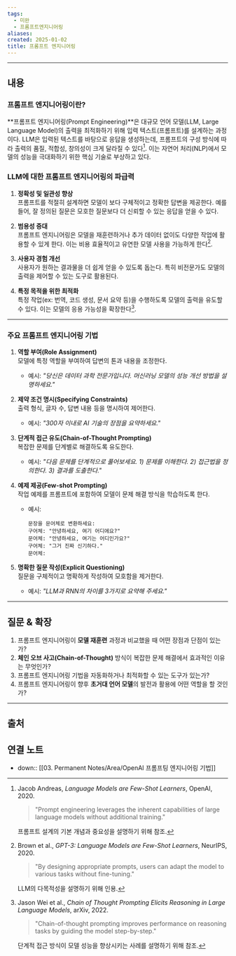 ```yaml
---
tags:
  - 미완
  - 프롬프트엔지니어링
aliases: 
created: 2025-01-02
title: 프롬프트 엔지니어링
---
```


---
## 내용

### 프롬프트 엔지니어링이란?

**프롬프트 엔지니어링(Prompt Engineering)**은 대규모 언어 모델(LLM, Large Language Model)의 출력을 최적화하기 위해 입력 텍스트(프롬프트)를 설계하는 과정이다. LLM은 입력된 텍스트를 바탕으로 응답을 생성하는데, 프롬프트의 구성 방식에 따라 출력의 품질, 적합성, 창의성이 크게 달라질 수 있다[^1]. 이는 자연어 처리(NLP)에서 모델의 성능을 극대화하기 위한 핵심 기술로 부상하고 있다.

### LLM에 대한 프롬프트 엔지니어링의 파급력

1. **정확성 및 일관성 향상**  
   프롬프트를 적절히 설계하면 모델이 보다 구체적이고 정확한 답변을 제공한다. 예를 들어, 잘 정의된 질문은 모호한 질문보다 더 신뢰할 수 있는 응답을 얻을 수 있다.

2. **범용성 증대**  
   프롬프트 엔지니어링은 모델을 재훈련하거나 추가 데이터 없이도 다양한 작업에 활용할 수 있게 한다. 이는 비용 효율적이고 유연한 모델 사용을 가능하게 한다[^2].

3. **사용자 경험 개선**  
   사용자가 원하는 결과물을 더 쉽게 얻을 수 있도록 돕는다. 특히 비전문가도 모델의 출력을 제어할 수 있는 도구로 활용된다.

4. **특정 목적을 위한 최적화**  
   특정 작업(ex: 번역, 코드 생성, 문서 요약 등)을 수행하도록 모델의 출력을 유도할 수 있다. 이는 모델의 응용 가능성을 확장한다[^3].

---

### 주요 프롬프트 엔지니어링 기법

1. **역할 부여(Role Assignment)**  
   모델에 특정 역할을 부여하여 답변의 톤과 내용을 조정한다.  
   - 예시: *"당신은 데이터 과학 전문가입니다. 머신러닝 모델의 성능 개선 방법을 설명하세요."*

2. **제약 조건 명시(Specifying Constraints)**  
   출력 형식, 글자 수, 답변 내용 등을 명시하여 제어한다.  
   - 예시: *"300자 이내로 AI 기술의 장점을 요약하세요."*

3. **단계적 접근 유도(Chain-of-Thought Prompting)**  
   복잡한 문제를 단계별로 해결하도록 유도한다.  
   - 예시: *"다음 문제를 단계적으로 풀어보세요. 1) 문제를 이해한다. 2) 접근법을 정의한다. 3) 결과를 도출한다."*

4. **예제 제공(Few-shot Prompting)**  
   작업 예제를 프롬프트에 포함하여 모델이 문제 해결 방식을 학습하도록 한다.  
   - 예시:  
     ```
     문장을 문어체로 변환하세요:  
     구어체: "안녕하세요, 여기 어디에요?"  
     문어체: "안녕하세요, 여기는 어디인가요?"  
     구어체: "그거 진짜 신기하다."  
     문어체:
     ```

5. **명확한 질문 작성(Explicit Questioning)**  
   질문을 구체적이고 명확하게 작성하여 모호함을 제거한다.  
   - 예시: *"LLM과 RNN의 차이를 3가지로 요약해 주세요."*

---

## 질문 & 확장

1. 프롬프트 엔지니어링이 **모델 재훈련** 과정과 비교했을 때 어떤 장점과 단점이 있는가?  
2. **체인 오브 사고(Chain-of-Thought)** 방식이 복잡한 문제 해결에서 효과적인 이유는 무엇인가?  
3. 프롬프트 엔지니어링 기법을 자동화하거나 최적화할 수 있는 도구가 있는가?  
4. 프롬프트 엔지니어링이 향후 **초거대 언어 모델**의 발전과 활용에 어떤 역할을 할 것인가?

---

## 출처

[^1]: Jacob Andreas, *Language Models are Few-Shot Learners*, OpenAI, 2020.  

    > "Prompt engineering leverages the inherent capabilities of large language models without additional training."  

    프롬프트 설계의 기본 개념과 중요성을 설명하기 위해 참조.

[^2]: Brown et al., *GPT-3: Language Models are Few-Shot Learners*, NeurIPS, 2020.  

    > "By designing appropriate prompts, users can adapt the model to various tasks without fine-tuning."  

    LLM의 다목적성을 설명하기 위해 인용.

[^3]: Jason Wei et al., *Chain of Thought Prompting Elicits Reasoning in Large Language Models*, arXiv, 2022.  

    > "Chain-of-thought prompting improves performance on reasoning tasks by guiding the model step-by-step."  

    단계적 접근 방식이 모델 성능을 향상시키는 사례를 설명하기 위해 참조.



## 연결 노트

- down:: [[03. Permanent Notes/Area/OpenAI 프롬프팅 엔지니어링 기법]]







